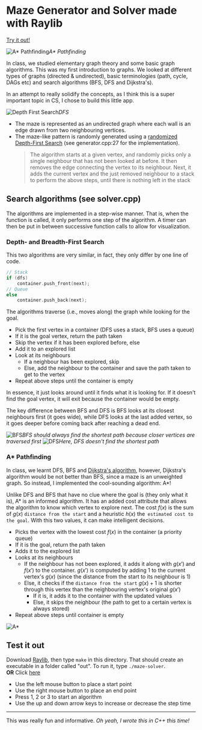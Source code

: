 # Maze Generator and Solver made with Raylib
[Try it out!](https://obaodelana.github.io/maze-solver/web/maze-solver.html)

![A* Pathfinding](img/A*%202.gif)<em>A* Pathfinding</em>

In class, we studied elementary graph theory and some basic graph algorithms. This was my first introduction to graphs. We looked at different types of graphs (directed & undirected), basic terminologies (path, cycle, DAGs etc) and search algorithms (BFS, DFS and Dijkstra's).

In an attempt to really solidify the concepts, as I think this is a super important topic in CS, I chose to build this little app.

![Depth First Search](img/DFS%202.gif)*DFS*

- The maze is represented as an undirected graph where each wall is an edge drawn from two neighbouring vertices.
- The maze-like pattern is randomly generated using a [randomized Depth-First Search](https://www.wikiwand.com/en/Maze_generation_algorithm#Randomized_depth-first_search) (see generator.cpp:27 for the implementation).
	> The algorithm starts at a given vertex, and randomly picks only a single neighbour that has not been looked at before. It then removes the edge connecting the vertex to its neighbour. Next, it adds the current vertex and the just removed neighbour to a stack to perform the above steps, until there is nothing left in the stack

## Search algorithms (see solver.cpp)
The algorithms are implemented in a step-wise manner. That is, when the function is called, it only performs one step of the algorithm. A timer can then be put in between successive function calls to allow for visualization.

### Depth- and Breadth-First Search
This two algorithms are very similar, in fact, they only differ by one line of code.
```c++
// Stack
if (dfs)
    container.push_front(next);
// Queue
else
    container.push_back(next);
```
The algorithms traverse (i.e., moves along) the graph while looking for the goal.
- Pick the first vertex in a container (DFS uses a stack, BFS uses a queue)
- If it is the goal vertex, return the path taken
- Skip the vertex if it has been explored before, else
- Add it to an explored list
- Look at its neighbours
	- If a neighbour has been explored, skip
	- Else, add the neighbour to the container and save the path taken to get to the vertex
- Repeat above steps until the container is empty

In essence, it just looks around until it finds what it is looking for. If it doesn't find the goal vertex, it will exit because the container would be empty.

The key difference between BFS and DFS is BFS looks at its closest neighbours first (it goes wide), while DFS looks at the last added vertex, so it goes deeper before coming back after reaching a dead end.

![BFS](img/BFS.gif)*BFS should always find the shortest path because closer vertices are traversed first* 
![DFS](img/DFS.gif)*Here, DFS doesn't find the shortest path*

### A* Pathfinding
In class, we learnt DFS, BFS and [Dijkstra's algorithm](https://www.wikiwand.com/en/Dijkstra's_algorithm), however, Dijkstra's algorithm would be not better than BFS, since a maze is an unweighted graph. So instead, I implemented the cool-sounding algorithm: A*!

Unlike DFS and BFS that have no clue where the goal is (they only what it is), A* is an informed algorithm. It has an added cost attribute that allows the algorithm to know which vertex to explore next. The cost $f(x)$ is the sum of $g(x)$ `distance from the start` and a heuristic $h(x)$ the` estimated cost to the goal`. With this two values, it can make intelligent decisions.
- Picks the vertex with the lowest cost $f(x)$ in the container (a priority queue)
- If it is the goal, return the path taken
- Adds it to the explored list
- Looks at its neighbours
	- If the neighbour has not been explored, it adds it along with $g(x')$ and $f(x')$ to the container.  $g(x')$ is computed by adding 1 to the current vertex's $g(x)$ (since the distance from the start to its neighbour is 1)
	- Else, it checks if the `distance from the start` $g(x) + 1$ is shorter through this vertex than the neighbouring vertex's original $g(x')$
		- If it is, it adds it to the container with the updated values
		- Else, it skips the neighbour 
	(the path to get to a certain vertex is always stored)
- Repeat above steps until container is empty

![A*](img/A*.gif)

## Test it out
Download [Raylib](https://www.raylib.com/), then type `make` in this directory. That should create an executable in a folder called "out". To run it, type `./maze-solver`.  
<strong>OR</strong>
Click [here](https://obaodelana.github.io/maze-solver/web/maze-solver.html)

- Use the left mouse button to place a start point
- Use the right mouse button to place an end point
- Press 1, 2 or 3 to start an algorithm
- Use the up and down arrow keys to increase or decrease the step time

---
This was really fun and informative. *Oh yeah, I wrote this in C++ this time!*

